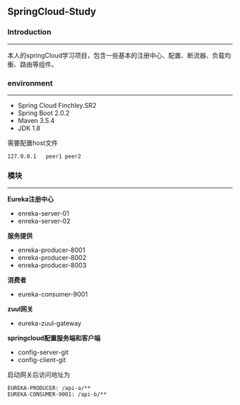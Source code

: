 ## SpringCloud-Study

### Introduction

---
本人的springCloud学习项目，包含一些基本的注册中心、配置、断流器、负载均衡、路由等组件。

### environment
----

 - Spring Cloud Finchley.SR2
 - Spring Boot 2.0.2
 - Maven 3.5.4
 - JDK 1.8

需要配置host文件

	127.0.0.1	peer1 peer2

### 模块
---

**Eureka注册中心**

 - enreka-server-01
 - enreka-server-02

**服务提供**

 - enreka-producer-8001
 - enreka-producer-8002
 - enreka-producer-8003

**消费者**

 - eureka-consumer-9001

**zuul网关**

 - eureka-zuul-gateway

**springcloud配置服务端和客户端**

 - config-server-git
 - config-client-git

启动网关后访问地址为

	EUREKA-PRODUCER: /api-a/**  
	EUREKA-CONSUMER-9001: /api-b/**